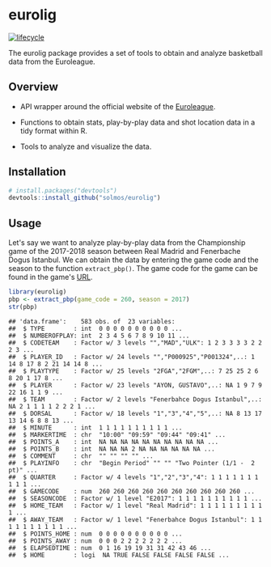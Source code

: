 
eurolig
=======

[![lifecycle](https://img.shields.io/badge/lifecycle-experimental-orange.svg)](https://www.tidyverse.org/lifecycle/#experimental)

The eurolig package provides a set of tools to obtain and analyze basketball data from the Euroleague.

Overview
--------

-   API wrapper around the official website of the [Euroleague](https://www.euroleague.net/).

-   Functions to obtain stats, play-by-play data and shot location data in a tidy format within R.

-   Tools to analyze and visualize the data.

Installation
------------

``` r
# install.packages("devtools")
devtools::install_github("solmos/eurolig")
```

Usage
-----

Let's say we want to analyze play-by-play data from the Championship game of the 2017-2018 season between Real Madrid and Fenerbache Dogus Istanbul. We can obtain the data by entering the game code and the season to the function `extract_pbp()`. The game code for the game can be found in the game's [URL](https://www.euroleague.net/main/results/showgame?gamecode=260&seasoncode=E2017).

``` r
library(eurolig)
pbp <- extract_pbp(game_code = 260, season = 2017)
str(pbp)
```

    ## 'data.frame':    583 obs. of  23 variables:
    ##  $ TYPE        : int  0 0 0 0 0 0 0 0 0 0 ...
    ##  $ NUMBEROFPLAY: int  2 3 4 5 6 7 8 9 10 11 ...
    ##  $ CODETEAM    : Factor w/ 3 levels "","MAD","ULK": 1 2 3 3 3 3 2 2 2 3 ...
    ##  $ PLAYER_ID   : Factor w/ 24 levels "","P000925","P001324",..: 1 14 8 17 8 2 21 14 14 8 ...
    ##  $ PLAYTYPE    : Factor w/ 25 levels "2FGA","2FGM",..: 7 25 25 2 6 8 20 1 17 8 ...
    ##  $ PLAYER      : Factor w/ 23 levels "AYON, GUSTAVO",..: NA 1 9 7 9 22 16 1 1 9 ...
    ##  $ TEAM        : Factor w/ 2 levels "Fenerbahce Dogus Istanbul",..: NA 2 1 1 1 1 2 2 2 1 ...
    ##  $ DORSAL      : Factor w/ 18 levels "1","3","4","5",..: NA 8 13 17 13 14 6 8 8 13 ...
    ##  $ MINUTE      : int  1 1 1 1 1 1 1 1 1 1 ...
    ##  $ MARKERTIME  : chr  "10:00" "09:59" "09:44" "09:41" ...
    ##  $ POINTS_A    : int  NA NA NA NA NA NA NA NA NA NA ...
    ##  $ POINTS_B    : int  NA NA NA 2 NA NA NA NA NA NA ...
    ##  $ COMMENT     : chr  "" "" "" "" ...
    ##  $ PLAYINFO    : chr  "Begin Period" "" "" "Two Pointer (1/1 -  2 pt)" ...
    ##  $ QUARTER     : Factor w/ 4 levels "1","2","3","4": 1 1 1 1 1 1 1 1 1 1 ...
    ##  $ GAMECODE    : num  260 260 260 260 260 260 260 260 260 260 ...
    ##  $ SEASONCODE  : Factor w/ 1 level "E2017": 1 1 1 1 1 1 1 1 1 1 ...
    ##  $ HOME_TEAM   : Factor w/ 1 level "Real Madrid": 1 1 1 1 1 1 1 1 1 1 ...
    ##  $ AWAY_TEAM   : Factor w/ 1 level "Fenerbahce Dogus Istanbul": 1 1 1 1 1 1 1 1 1 1 ...
    ##  $ POINTS_HOME : num  0 0 0 0 0 0 0 0 0 0 ...
    ##  $ POINTS_AWAY : num  0 0 0 2 2 2 2 2 2 2 ...
    ##  $ ELAPSEDTIME : num  0 1 16 19 19 31 31 42 43 46 ...
    ##  $ HOME        : logi  NA TRUE FALSE FALSE FALSE FALSE ...
